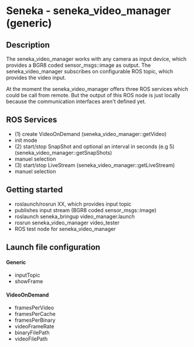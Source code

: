 Seneka - seneka_video_manager (generic)
======

## Description
The seneka_video_manager works with any camera as input device, which provides a BGR8 coded sensor_msgs::image as output. 
The seneka_video_manager subscribes on configurable ROS topic, which provides the video input. 

At the moment the seneka_video_manager offers three ROS services which could be call from remote. But the output of this ROS node is just locally because the communication interfaces aren't defined yet. 

## ROS Services 
- (1) create VideoOnDemand (seneka_video_manager::getVideo) 
 - init mode 
- (2) start/stop SnapShot and optional an interval in seconds (e.g 5) (seneka_video_manager::getSnapShots)
 - manuel selection 
- (3) start/stop LiveStream (seneka_video_manager::getLiveStream)
 - manuel selection 

## Getting started
- roslaunch/rosrun XX, which provides input topic
 - publishes input stream (BGR8 coded sensor_msgs::image)
- roslaunch seneka_bringup video_manager.launch
- rosrun seneka_video_manager video_tester
 - ROS test node for seneka_video_manager

## Launch file configuration

#### Generic
- inputTopic
- showFrame

#### VideoOnDemand
- framesPerVideo
- framesPerCache
- framesPerBinary
- videoFrameRate
- binaryFilePath
- videoFilePath

